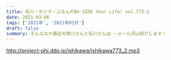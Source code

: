```yaml
---
title: 石川・ホンマ・ぶるんのBe-SIDE Your Life! vol.773-2
date: 2021-03-06
tags: ['2021年', '2021年03月']
draft: false
summary: そんななか最近の西川さんと石川さんは･･･メール沢山紹介します！
---
```


http://project-phi.ddo.jp/ishikawa/ishikawa773_2.mp3
